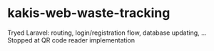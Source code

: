 # kakis-web-waste-tracking

Tryed Laravel: routing, login/registration flow, database updating, ...
Stopped at QR code reader implementation
